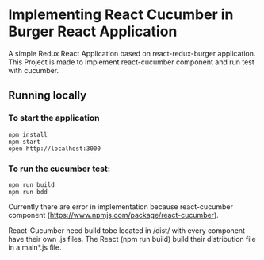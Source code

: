 Implementing React Cucumber in Burger React Application
==========

A simple Redux React Application based on react-redux-burger application.
This Project is made to implement react-cucumber component and run test with cucumber.

## Running locally

### To start the application

```
npm install
npm start
open http://localhost:3000
```

### To run the cucumber test:
```
npm run build
npm run bdd
```

Currently there are error in implementation because react-cucumber component (https://www.npmjs.com/package/react-cucumber).

React-Cucumber need build tobe located in /dist/ with every component have their own .js files.
The React (npm run build) build their distribution file in a main*.js file.
